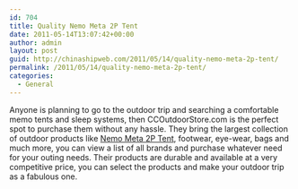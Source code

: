 ```yaml
---
id: 704
title: Quality Nemo Meta 2P Tent
date: 2011-05-14T13:07:42+00:00
author: admin
layout: post
guid: http://chinashipweb.com/2011/05/14/quality-nemo-meta-2p-tent/
permalink: /2011/05/14/quality-nemo-meta-2p-tent/
categories:
  - General
---
```

Anyone is planning to go to the outdoor trip and searching a comfortable memo tents and sleep systems, then CCOutdoorStore.com is the perfect spot to purchase them without any hassle. They bring the largest collection of outdoor products like [Nemo Meta 2P Tent](http://www.ccoutdoorstore.com/nemo-meta-2p-tent.html), footwear, eye-wear, bags and much more, you can view a list of all brands and purchase whatever need for your outing needs. Their products are durable and available at a very competitive price, you can select the products and make your outdoor trip as a fabulous one.
